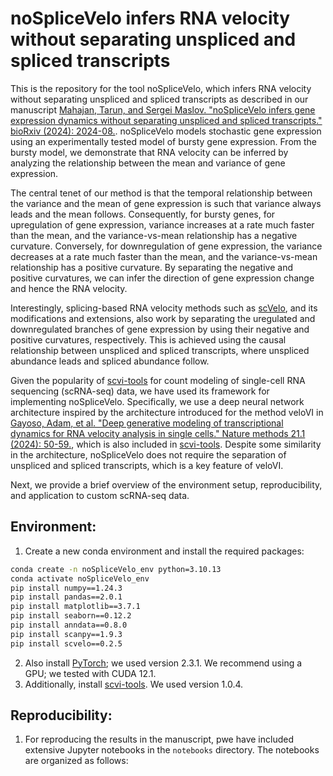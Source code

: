 # noSpliceVelo infers RNA velocity without separating unspliced and spliced transcripts
This is the repository for the tool noSpliceVelo, which infers RNA velocity without separating unspliced and spliced transcripts as described in our manuscript [Mahajan, Tarun, and Sergei Maslov. "noSpliceVelo infers gene expression dynamics without separating unspliced and spliced transcripts." bioRxiv (2024): 2024-08.](https://doi.org/10.1101/2024.08.08.607261). noSpliceVelo models stochastic gene expression using an experimentally tested model of bursty gene expression. From the bursty model, we demonstrate that RNA velocity can be inferred by analyzing the relationship between the mean and variance of gene expression.

The central tenet of our method is that the temporal relationship between the variance and the mean of gene expression is such that variance always leads and the mean follows. Consequently, for bursty genes, for upregulation of gene expression, variance increases at a rate much faster than the mean, and the variance-vs-mean relationship has a negative curvature. Conversely, for downregulation of gene expression, the variance decreases at a rate much faster than the mean, and the variance-vs-mean relationship has a positive curvature. By separating the negative and positive curvatures, we can infer the direction of gene expression change and hence the RNA velocity.

Interestingly, splicing-based RNA velocity methods such as [scVelo](https://scvelo.readthedocs.io/en/stable/), and its modifications and extensions, also work by separating the uregulated and downregulated branches of gene expression by using their negative and positive curvatures, respectively. This is achieved using the causal relationship between unspliced and spliced transcripts, where unspliced abundance leads and spliced abundance follow.

Given the popularity of [scvi-tools](https://docs.scvi-tools.org/en/stable/) for count modeling of single-cell RNA sequencing (scRNA-seq) data, we have used its framework for implementing noSpliceVelo. Specifically, we use a deep neural network architecture inspired by the architecture introduced for the method veloVI in [Gayoso, Adam, et al. "Deep generative modeling of transcriptional dynamics for RNA velocity analysis in single cells." Nature methods 21.1 (2024): 50-59.](https://doi.org/10.1038/s41592-023-01994-w), which is also included in [scvi-tools](https://docs.scvi-tools.org/en/latest/api/reference/scvi.external.VELOVI.html). Despite some similarity in the architecture, noSpliceVelo does not require the separation of unspliced and spliced transcripts, which is a key feature of veloVI.

Next, we provide a brief overview of the environment setup, reproducibility, and application to custom scRNA-seq data.

## Environment:
1. Create a new conda environment and install the required packages:
```bash
conda create -n noSpliceVelo_env python=3.10.13
conda activate noSpliceVelo_env
pip install numpy==1.24.3
pip install pandas==2.0.1
pip install matplotlib==3.7.1
pip install seaborn==0.12.2
pip install anndata==0.8.0
pip install scanpy==1.9.3
pip install scvelo==0.2.5
```
2. Also install [PyTorch](https://pytorch.org/get-started/previous-versions/); we used version 2.3.1. We recommend using a GPU; we tested with CUDA 12.1.
3. Additionally, install [scvi-tools](https://docs.scvi-tools.org/en/stable/installation.html). We used version 1.0.4.

## Reproducibility:
1. For reproducing the results in the manuscript, pwe have included extensive Jupyter notebooks in the `notebooks` directory. The notebooks are organized as follows:
